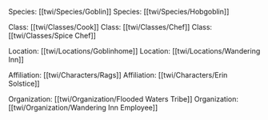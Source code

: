 Species: [[twi/Species/Goblin]]
Species: [[twi/Species/Hobgoblin]]

Class: [[twi/Classes/Cook]]
Class: [[twi/Classes/Chef]]
Class: [[twi/Classes/Spice Chef]]

Location: [[twi/Locations/Goblinhome]]
Location: [[twi/Locations/Wandering Inn]]

Affiliation: [[twi/Characters/Rags]]
Affiliation: [[twi/Characters/Erin Solstice]]

Organization: [[twi/Organization/Flooded Waters Tribe]]
Organization: [[twi/Organization/Wandering Inn Employee]]

